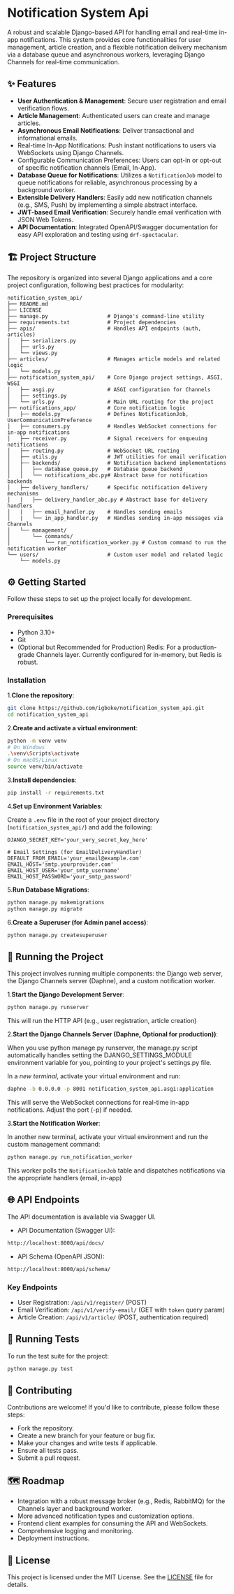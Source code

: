 # Notification System Api

A robust and scalable Django-based API for handling email and real-time in-app notifications. This system provides core functionalities for user management, article creation, and a flexible notification delivery mechanism via a database queue and asynchronous workers, leveraging Django Channels for real-time communication.

## ✨ Features

- **User Authentication & Management**: Secure user registration and email verification flows.
- **Article Management**: Authenticated users can create and manage articles.
- **Asynchronous Email Notifications**: Deliver transactional and informational emails.
- Real-time In-App Notifications: Push instant notifications to users via WebSockets using Django Channels.
- Configurable Communication Preferences: Users can opt-in or opt-out of specific notification channels (Email, In-App).
- **Database Queue for Notifications**: Utilizes a `NotificationJob` model to queue notifications for reliable, asynchronous processing by a background worker.
- **Extensible Delivery Handlers**: Easily add new notification channels (e.g., SMS, Push) by implementing a simple abstract interface.
- **JWT-based Email Verification**: Securely handle email verification with JSON Web Tokens.
- **API Documentation**: Integrated OpenAPI/Swagger documentation for easy API exploration and testing using `drf-spectacular`.

## 🏗️ Project Structure

The repository is organized into several Django applications and a core project configuration, following best practices for modularity:

```folders
notification_system_api/
├── README.md
├── LICENSE
├── manage.py                   # Django's command-line utility
├── requirements.txt            # Project dependencies
├── apis/                       # Handles API endpoints (auth, articles)
│   ├── serializers.py
│   ├── urls.py
│   └── views.py
├── articles/                   # Manages article models and related logic
│   └── models.py
├── notification_system_api/    # Core Django project settings, ASGI, WSGI
│   ├── asgi.py                 # ASGI configuration for Channels
│   ├── settings.py
│   └── urls.py                 # Main URL routing for the project
├── notifications_app/          # Core notification logic
│   ├── models.py               # Defines NotificationJob, UserCommunicationPreference
│   ├── consumers.py            # Handles WebSocket connections for in-app notifications
│   ├── receiver.py             # Signal receivers for enqueuing notifications
│   ├── routing.py              # WebSocket URL routing
│   ├── utils.py                # JWT utilities for email verification
│   ├── backends/               # Notification backend implementations
│   │   ├── database_queue.py   # Database queue backend
│   │   └── notifications_abc.py# Abstract base for notification backends
│   ├── delivery_handlers/      # Specific notification delivery mechanisms
│   |   ├── delivery_handler_abc.py # Abstract base for delivery handlers
│   |   ├── email_handler.py    # Handles sending emails
│   |   └── in_app_handler.py   # Handles sending in-app messages via Channels
│   └── management/
│       └── commands/
│           └── run_notification_worker.py # Custom command to run the notification worker
└── users/                      # Custom user model and related logic
    └── models.py
```

## ⚙️ Getting Started

Follow these steps to set up the project locally for development.

### Prerequisites

- Python 3.10+
- Git
- (Optional but Recommended for Production) Redis: For a production-grade Channels layer. Currently configured for in-memory, but Redis is robust.

### Installation

1.**Clone the repository**:

```bash
git clone https://github.com/igboke/notification_system_api.git
cd notification_system_api
```

2.**Create and activate a virtual environment**:

```bash
python -m venv venv
# On Windows
.\venv\Scripts\activate
# On macOS/Linux
source venv/bin/activate
```

3.**Install dependencies**:

```bash
pip install -r requirements.txt
```

4.**Set up Environment Variables**:

Create a `.env` file in the root of your project directory (`notification_system_api/`) and add the following:

```ini,TOML
DJANGO_SECRET_KEY='your_very_secret_key_here'

# Email Settings (for EmailDeliveryHandler)
DEFAULT_FROM_EMAIL='your_email@example.com'
EMAIL_HOST='smtp.yourprovider.com'
EMAIL_HOST_USER='your_smtp_username'
EMAIL_HOST_PASSWORD='your_smtp_password'
```

5.**Run Database Migrations**:

```bash
python manage.py makemigrations
python manage.py migrate
```

6.**Create a Superuser (for Admin panel access)**:

```bash
python manage.py createsuperuser
```

## 🚀 Running the Project

This project involves running multiple components: the Django web server, the Django Channels server (Daphne), and a custom notification worker.

1.**Start the Django Development Server**:

```bash
python manage.py runserver
```

This will run the HTTP API (e.g., user registration, article creation)

2.**Start the Django Channels Server (Daphne, Optional for production))**:

When you use python manage.py runserver, the manage.py script automatically handles setting the DJANGO_SETTINGS_MODULE environment variable for you, pointing to your project's settings.py file.

In a *new terminal*, activate your virtual environment and run:

```bash
daphne -b 0.0.0.0 -p 8001 notification_system_api.asgi:application
```

This will serve the WebSocket connections for real-time in-app notifications. Adjust the port (-p) if needed.

3.**Start the Notification Worker**:

In another new terminal, activate your virtual environment and run the custom management command:

```bash
python manage.py run_notification_worker
```

This worker polls the `NotificationJob` table and dispatches notifications via the appropriate handlers (email, in-app)

## 🌐 API Endpoints

The API documentation is available via Swagger UI.

- API Documentation (Swagger UI):

```bash
http://localhost:8000/api/docs/ 
```

- API Schema (OpenAPI JSON):

```bash
http://localhost:8000/api/schema/
```

### Key Endpoints

- User Registration: `/api/v1/register/` (POST)
- Email Verification: `/api/v1/verify-email/` (GET with `token` query param)
- Article Creation: `/api/v1/article/` (POST, authentication required)

## 🧪 Running Tests

To run the test suite for the project:

```bash
python manage.py test
```

## 🤝 Contributing

Contributions are welcome! If you'd like to contribute, please follow these steps:

- Fork the repository.
- Create a new branch for your feature or bug fix.
- Make your changes and write tests if applicable.
- Ensure all tests pass.
- Submit a pull request.

## 🗺️ Roadmap

- Integration with a robust message broker (e.g., Redis, RabbitMQ) for the Channels layer and background worker.
- More advanced notification types and customization options.
- Frontend client examples for consuming the API and WebSockets.
- Comprehensive logging and monitoring.
- Deployment instructions.

## 📄 License

This project is licensed under the MIT License. See the [LICENSE](LICENSE) file for details.
